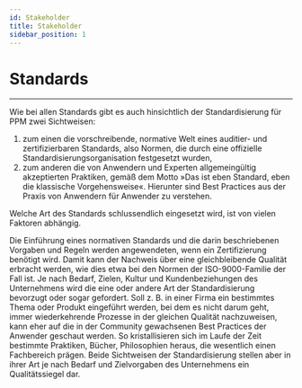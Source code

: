 ```yaml
---
id: Stakeholder 
title: Stakeholder 
sidebar_position: 1
---
```


# Standards

------

Wie bei allen Standards gibt es auch hinsichtlich der Standardisierung für PPM zwei Sichtweisen: 

1. zum einen die vorschreibende, normative Welt eines auditier- und zertifizierbaren Standards, also Normen, die durch eine offizielle Standardisierungsorganisation festgesetzt wurden, 
2. zum anderen die von Anwendern und Experten allgemeingültig akzeptierten Praktiken, gemäß dem Motto »Das ist eben Standard, eben die klassische Vorgehensweise«. Hierunter sind Best Practices aus der Praxis von Anwendern für Anwender zu verstehen. 

Welche Art des Standards schlussendlich eingesetzt wird, ist von vielen Faktoren abhängig. 

Die Einführung eines normativen Standards und die darin beschriebenen Vorgaben und Regeln werden angewendeten, wenn ein Zertifizierung benötigt wird. Damit kann der Nachweis über eine gleichbleibende Qualität erbracht werden, wie dies etwa bei den 
Normen der ISO-9000-Familie der Fall ist. Je nach Bedarf, Zielen, Kultur und Kundenbeziehungen des Unternehmens wird die eine oder andere Art der Standardisierung bevorzugt oder sogar gefordert. Soll z. B. in einer Firma ein bestimmtes Thema oder Produkt eingeführt 
werden, bei dem es nicht darum geht, immer wiederkehrende Prozesse in der gleichen Qualität nachzuweisen, kann eher auf die in der Community gewachsenen Best Practices der Anwender geschaut werden. So kristallisieren sich im Laufe der Zeit bestimmte Praktiken, Bücher, 
Philosophien heraus, die wesentlich einen Fachbereich prägen. Beide Sichtweisen der Standardisierung stellen aber in ihrer Art je nach Bedarf und Zielvorgaben des Unternehmens ein Qualitätssiegel dar.
